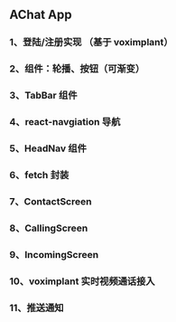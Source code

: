 ## AChat App

### 1、登陆/注册实现 （基于 voximplant）

### 2、组件：轮播、按钮（可渐变）

### 3、TabBar 组件

### 4、react-navgiation 导航

### 5、HeadNav 组件

### 6、fetch 封装

### 7、ContactScreen

### 8、CallingScreen

### 9、IncomingScreen

### 10、voximplant 实时视频通话接入

### 11、推送通知